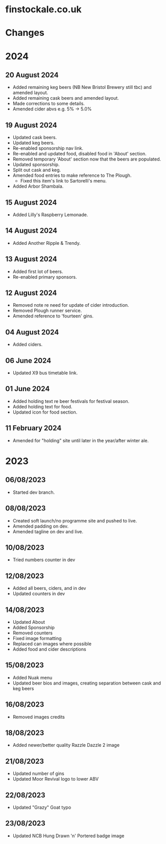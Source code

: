 # finstockale.co.uk

# Changes

# 2024

## 20 August 2024
- Added remaining keg beers (NB New Bristol Brewery still tbc) and amended layout.
- Added remaining cask beers and amended layout.
- Made corrections to some details.
- Amended cider abvs e.g. 5% -> 5.0%

## 19 August 2024
- Updated cask beers.
- Updated keg beers.
- Re-enabled sponsorship nav link.
- Re-enabled and updated food, disabled food in 'About' section.
- Removed temporary 'About' section now that the beers are populated.
- Updated sponsorship.
- Split out cask and keg.
- Amended food entries to make reference to The Plough.
    - Fixed this item's link to Sartorelli's menu.
- Added Arbor Shambala.

## 15 August 2024
- Added Lilly's Raspberry Lemonade.

## 14 August 2024
- Added Another Ripple & Trendy.

## 13 August 2024
- Added first lot of beers.
- Re-enabled primary sponsors.

## 12 August 2024
- Removed note re need for update of cider introduction.
- Removed Plough runner service.
- Amended reference to 'fourteen' gins.

## 04 August 2024
- Added ciders.

## 06 June 2024
- Updated X9 bus timetable link.

## 01 June 2024
- Added holding text re beer festivals for festival season.
- Added holding text for food.
- Updated icon for food section.

## 11 February 2024
- Amended for "holding" site until later in the year/after winter ale.

# 2023

## 06/08/2023
- Started dev branch.

## 08/08/2023
- Created soft launch/no programme site and pushed to live.
- Amended padding on dev.
- Amended tagline on dev and live.

## 10/08/2023
- Tried numbers counter in dev

## 12/08/2023
- Added all beers, ciders, and in dev
- Updated counters in dev

## 14/08/2023
- Updated About
- Added Sponsorship
- Removed counters
- Fixed image formatting
- Replaced can images where possible
- Added food and cider descriptions

## 15/08/2023
- Added Nuak menu
- Updated beer bios and images, creating separation between cask and keg beers

## 16/08/2023
- Removed images credits

## 18/08/2023
- Added newer/better quality Razzle Dazzle 2 image

## 21/08/2023
- Updated number of gins
- Updated Moor Revival logo to lower ABV

## 22/08/2023
- Updated "Grazy" Goat typo

## 23/08/2023
- Updated NCB Hung Drawn 'n' Portered badge image